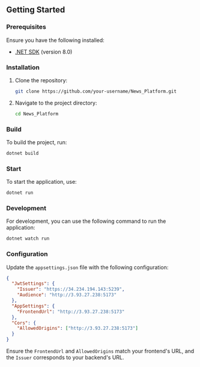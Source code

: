 ## Getting Started

### Prerequisites

Ensure you have the following installed:

- [.NET SDK](https://dotnet.microsoft.com/download) (version 8.0)

### Installation

1. Clone the repository:
   ```bash
   git clone https://github.com/your-username/News_Platform.git
   ```
2. Navigate to the project directory:
   ```bash
   cd News_Platform
   ```

### Build

To build the project, run:

```bash
dotnet build
```

### Start

To start the application, use:

```bash
dotnet run
```

### Development

For development, you can use the following command to run the application:

```bash
dotnet watch run
```

### Configuration

Update the `appsettings.json` file with the following configuration:

```json
{
  "JwtSettings": {
    "Issuer": "https://34.234.194.143:5239",
    "Audience": "http://3.93.27.238:5173"
  },
  "AppSettings": {
    "FrontendUrl": "http://3.93.27.238:5173"
  },
  "Cors": {
    "AllowedOrigins": ["http://3.93.27.238:5173"]
  }
}
```

Ensure the `FrontendUrl` and `AllowedOrigins` match your frontend's URL, and the `Issuer` corresponds to your backend's URL.

